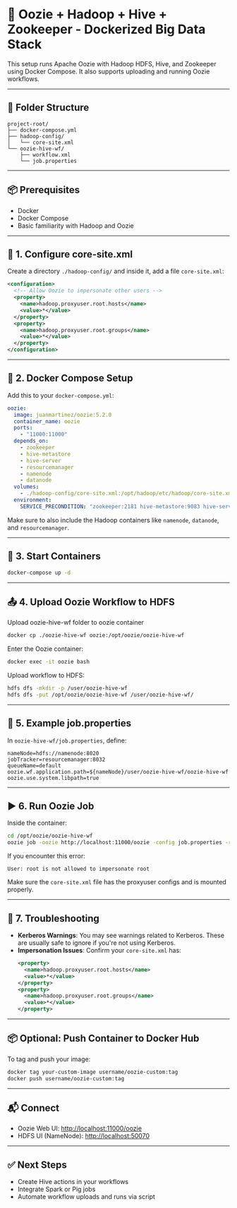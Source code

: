 # 🧰 Oozie + Hadoop + Hive + Zookeeper - Dockerized Big Data Stack

This setup runs Apache Oozie with Hadoop HDFS, Hive, and Zookeeper using Docker Compose. It also supports uploading and running Oozie workflows.

---

## 📁 Folder Structure

```
project-root/
├── docker-compose.yml
├── hadoop-config/
│   └── core-site.xml
└── oozie-hive-wf/
    ├── workflow.xml
    └── job.properties
```

---

## 📦 Prerequisites

- Docker
- Docker Compose
- Basic familiarity with Hadoop and Oozie

---

## 🔧 1. Configure core-site.xml

Create a directory `./hadoop-config/` and inside it, add a file `core-site.xml`:

```xml
<configuration>
  <!-- Allow Oozie to impersonate other users -->
  <property>
    <name>hadoop.proxyuser.root.hosts</name>
    <value>*</value>
  </property>
  <property>
    <name>hadoop.proxyuser.root.groups</name>
    <value>*</value>
  </property>
</configuration>
```

---

## 🐳 2. Docker Compose Setup

Add this to your `docker-compose.yml`:

```yaml
oozie:
  image: juanmartinez/oozie:5.2.0
  container_name: oozie
  ports:
    - "11000:11000"
  depends_on:
    - zookeeper
    - hive-metastore
    - hive-server
    - resourcemanager
    - namenode
    - datanode
  volumes:
    - ./hadoop-config/core-site.xml:/opt/hadoop/etc/hadoop/core-site.xml
  environment:
    SERVICE_PRECONDITION: "zookeeper:2181 hive-metastore:9083 hive-server:10000 resourcemanager:8088 namenode:50070 datanode:50075"
```

Make sure to also include the Hadoop containers like `namenode`, `datanode`, and `resourcemanager`.

---

## 🚀 3. Start Containers

```bash
docker-compose up -d
```

---

## 📤 4. Upload Oozie Workflow to HDFS

Upload oozie-hive-wf folder to oozie container

```bash
docker cp ./oozie-hive-wf oozie:/opt/oozie/oozie-hive-wf
```

Enter the Oozie container:

```bash
docker exec -it oozie bash
```

Upload workflow to HDFS:

```bash
hdfs dfs -mkdir -p /user/oozie-hive-wf
hdfs dfs -put /opt/oozie/oozie-hive-wf /user/oozie-hive-wf/
```

---

## 📝 5. Example job.properties

In `oozie-hive-wf/job.properties`, define:

```properties
nameNode=hdfs://namenode:8020
jobTracker=resourcemanager:8032
queueName=default
oozie.wf.application.path=${nameNode}/user/oozie-hive-wf/oozie-hive-wf
oozie.use.system.libpath=true
```

---

## ▶️ 6. Run Oozie Job

Inside the container:

```bash
cd /opt/oozie/oozie-hive-wf
oozie job -oozie http://localhost:11000/oozie -config job.properties -run
```

If you encounter this error:
```
User: root is not allowed to impersonate root
```
Make sure the `core-site.xml` file has the proxyuser configs and is mounted properly.

---

## 🐞 7. Troubleshooting

- **Kerberos Warnings**: You may see warnings related to Kerberos. These are usually safe to ignore if you're not using Kerberos.
- **Impersonation Issues**: Confirm your `core-site.xml` has:
  ```xml
  <property>
    <name>hadoop.proxyuser.root.hosts</name>
    <value>*</value>
  </property>
  <property>
    <name>hadoop.proxyuser.root.groups</name>
    <value>*</value>
  </property>
  ```

---

## 📦 Optional: Push Container to Docker Hub

To tag and push your image:

```bash
docker tag your-custom-image username/oozie-custom:tag
docker push username/oozie-custom:tag
```

---

## 📬 Connect

- Oozie Web UI: [http://localhost:11000/oozie](http://localhost:11000/oozie)
- HDFS UI (NameNode): [http://localhost:50070](http://localhost:50070)

---

## ✅ Next Steps

- Create Hive actions in your workflows
- Integrate Spark or Pig jobs
- Automate workflow uploads and runs via script

